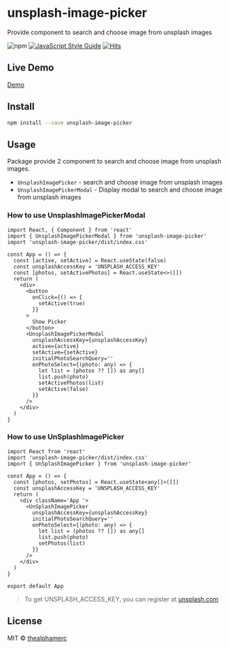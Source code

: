 # unsplash-image-picker

Provide component to search and choose image from unsplash images

![npm](https://img.shields.io/npm/v/unsplash-image-picker?color=brightgreen) [![JavaScript Style Guide](https://img.shields.io/badge/code_style-standard-brightgreen.svg)](https://standardjs.com) [![Hits](https://hits.seeyoufarm.com/api/count/incr/badge.svg?url=https%3A%2F%2Fgithub.com%2FTheAlphamerc%2Funsplash-image-picker&count_bg=%2379C83D&title_bg=%23555555&icon=&icon_color=%23E7E7E7&title=hits&edge_flat=false)](https://hits.seeyoufarm.com)

## Live Demo

[Demo](https://thealphamerc.github.io/unsplash-image-picker/)

## Install

```bash
npm install --save unsplash-image-picker
```

## Usage

Package provide 2 component to search and choose image from unsplash images.

- `UnsplashImagePicker` - search and choose image from unsplash images
- `UnsplashImagePickerModal` - Display modal to search and choose image from unsplash images

### How to use UnsplashImagePickerModal

```tsx
import React, { Component } from 'react'
import { UnsplashImagePickerModal } from 'unsplash-image-picker'
import 'unsplash-image-picker/dist/index.css'

const App = () => {
  const [active, setActive] = React.useState(false)
  const unsplashAccessKey = 'UNSPLASH_ACCESS_KEY'
  const [photos, setActivePhotos] = React.useState<>([])
  return (
    <div>
      <button
        onClick={() => {
          setActive(true)
        }}
      >
        Show Picker
      </button>
      <UnsplashImagePickerModal
        unsplashAccessKey={unsplashAccessKey}
        active={active}
        setActive={setActive}
        initialPhotoSearchQuery=''
        onPhotoSelect={(photo: any) => {
          let list = (photos ?? []) as any[]
          list.push(photo)
          setActivePhotos(list)
          setActive(false)
        }}
      />
    </div>
  )
}
```

### How to use UnSplashImagePicker

```tsx
import React from 'react'
import 'unsplash-image-picker/dist/index.css'
import { UnSplashImagePicker } from 'unsplash-image-picker'

const App = () => {
  const [photos, setPhotos] = React.useState<any[]>([])
  const unsplashAccessKey = 'UNSPLASH_ACCESS_KEY'
  return (
    <div className='App '>
      <UnSplashImagePicker
        unsplashAccessKey={unsplashAccessKey}
        initialPhotoSearchQuery=''
        onPhotoSelect={(photo: any) => {
          let list = (photos ?? []) as any[]
          list.push(photo)
          setPhotos(list)
        }}
      />
    </div>
  )
}

export default App
```

> To get UNSPLASH_ACCESS_KEY, you can register at [unsplash.com](https://unsplash.com/join)

## License

MIT © [thealphamerc](https://github.com/thealphamerc)
